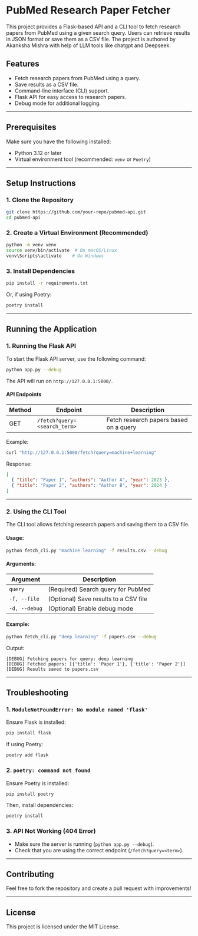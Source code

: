 # PubMed Research Paper Fetcher 

This project provides a Flask-based API and a CLI tool to fetch research papers from PubMed using a given search query. Users can retrieve results in JSON format or save them as a CSV file.
The project is authored by Akanksha Mishra with help of LLM tools like chatgpt and Deepseek.

## Features
- Fetch research papers from PubMed using a query.
- Save results as a CSV file.
- Command-line interface (CLI) support.
- Flask API for easy access to research papers.
- Debug mode for additional logging.

---

## Prerequisites
Make sure you have the following installed:
- Python 3.12 or later
- Virtual environment tool (recommended: `venv` or `Poetry`)

---

## Setup Instructions
### 1. Clone the Repository
```bash
git clone https://github.com/your-repo/pubmed-api.git
cd pubmed-api
```

### 2. Create a Virtual Environment (Recommended)
```bash
python -m venv venv
source venv/bin/activate  # On macOS/Linux
venv\Scripts\activate    # On Windows
```

### 3. Install Dependencies
```bash
pip install -r requirements.txt
```
Or, if using Poetry:
```bash
poetry install
```

---

## Running the Application

### 1. Running the Flask API
To start the Flask API server, use the following command:
```bash
python app.py --debug
```
The API will run on `http://127.0.0.1:5000/`.

#### API Endpoints
| Method | Endpoint | Description |
|--------|------------|-------------|
| GET | `/fetch?query=<search_term>` | Fetch research papers based on a query |

Example:
```bash
curl "http://127.0.0.1:5000/fetch?query=machine+learning"
```
Response:
```json
[
  { "title": "Paper 1", "authors": "Author A", "year": 2023 },
  { "title": "Paper 2", "authors": "Author B", "year": 2024 }
]
```

---

### 2. Using the CLI Tool
The CLI tool allows fetching research papers and saving them to a CSV file.

#### Usage:
```bash
python fetch_cli.py "machine learning" -f results.csv --debug
```
#### Arguments:
| Argument | Description |
|----------|-------------|
| `query` | (Required) Search query for PubMed |
| `-f, --file` | (Optional) Save results to a CSV file |
| `-d, --debug` | (Optional) Enable debug mode |

#### Example:
```bash
python fetch_cli.py "deep learning" -f papers.csv --debug
```
Output:
```
[DEBUG] Fetching papers for query: deep learning
[DEBUG] Fetched papers: [{'title': 'Paper 1'}, {'title': 'Paper 2'}]
[DEBUG] Results saved to papers.csv
```

---

## Troubleshooting
### 1. `ModuleNotFoundError: No module named 'flask'`
Ensure Flask is installed:
```bash
pip install flask
```
If using Poetry:
```bash
poetry add flask
```

### 2. `poetry: command not found`
Ensure Poetry is installed:
```bash
pip install poetry
```
Then, install dependencies:
```bash
poetry install
```

### 3. API Not Working (404 Error)
- Make sure the server is running (`python app.py --debug`).
- Check that you are using the correct endpoint (`/fetch?query=<term>`).

---

## Contributing
Feel free to fork the repository and create a pull request with improvements!

---

## License
This project is licensed under the MIT License.


